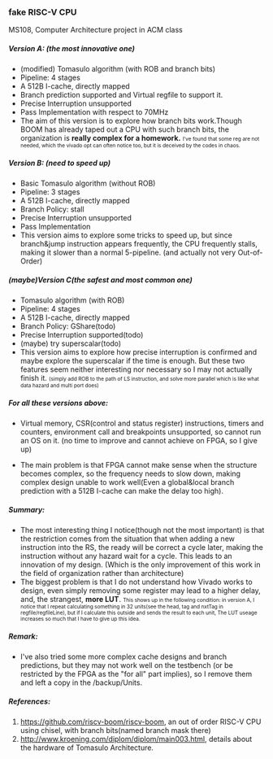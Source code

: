 ###  fake RISC-V CPU
MS108, Computer Architecture project in ACM class

##### Version A: (the most innovative one)

* (modified) Tomasulo algorithm (with ROB and branch bits)
* Pipeline: 4 stages
* A 512B I-cache, directly mapped
* Branch prediction supported and Virtual regfile to support it. 
* Precise Interruption unsupported
* Pass Implementation with respect to 70MHz
* The aim of this version is to explore how branch bits work.Though BOOM has already taped out a CPU with such branch bits, the organization is **really complex for a homework.** <font size=1>I've found that some reg are not needed, which the vivado opt can often notice too, but it is deceived by the codes in chaos. </font>

##### Version B: (need to speed up)

* Basic Tomasulo algorithm (without ROB)
* Pipeline: 3 stages
* A 512B I-cache, directly mapped
* Branch Policy: stall
* Precise Interruption unsupported
* Pass Implementation
* This version aims to explore some tricks to speed up, but since branch&jump instruction appears frequently, the CPU frequently stalls, making it slower than a normal 5-pipeline.  (and actually not very Out-of-Order)

##### (maybe)Version C(the safest and most common one)

* Tomasulo algorithm (with ROB)
* Pipeline: 4 stages
* A 512B I-cache, directly mapped
* Branch Policy: GShare(todo)
* Precise Interruption supported(todo)
* (maybe) try superscalar(todo)
* This version aims to explore how precise interruption is confirmed and maybe explore the superscalar if the time is enough. But these two features seem neither interesting nor necessary so I may not actually finish it. <font size=1>(simply add ROB to the path of LS instruction, and solve more parallel which is like what data hazard and multi port does)</font>

##### For all these versions above: 

* Virtual memory, CSR(control and status register) instructions, timers and counters, environment call and breakpoints unsupported, so cannot run an OS on it. (no time to improve and cannot achieve on FPGA, so I give up)

* The main problem is that FPGA cannot make sense when the structure becomes complex, so the frequency needs to slow down, making complex design unable to work well(Even a global&local branch prediction with a 512B I-cache can make the delay too high). 

##### Summary: 

* The most interesting thing I notice(though not the most important) is that the restriction comes from the situation that when adding a new instruction into the RS, the ready will be correct a cycle later, making the instruction without any hazard wait for a cycle. This leads to an innovation of my design. (Which is the only improvement of this work in the field of organization rather than architecture)
* The biggest problem is that I do not understand how Vivado works to design, even simply removing some register may lead to a  higher delay, and, the strangest, **more LUT**. <font size=1>This shows up in the following condition: in version A, I notice that I repeat calculating something in 32 units(see the head, tag and nxtTag in regfile/regfileLine), but if I calculate this outside and sends the result to each unit, The LUT useage increases so much that I have to give up this idea. </font>

##### Remark: 

* I've also tried some more complex cache designs and branch predictions, but they may not work well on the testbench (or be restricted by the FPGA as the "for all" part implies), so I remove them and left a copy in the /backup/Units. 

##### References:

1. https://github.com/riscv-boom/riscv-boom, an out of order RISC-V CPU using chisel, with branch bits(named branch mask there)
2. http://www.kroening.com/diplom/diplom/main003.html, details about the hardware of Tomasulo Architecture.